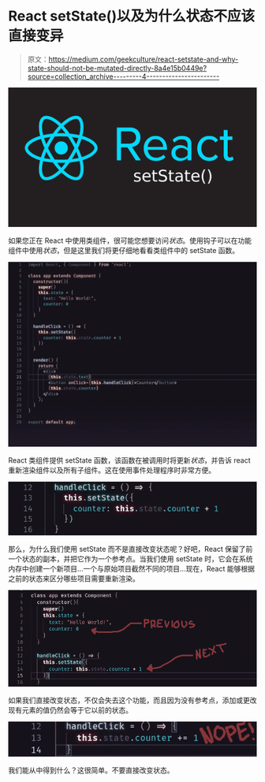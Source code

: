 # React setState()以及为什么状态不应该直接变异

> 原文：<https://medium.com/geekculture/react-setstate-and-why-state-should-not-be-mutated-directly-8a4e15b0449e?source=collection_archive---------4----------------------->

![](img/ca9d8e3b9d61340c30b86dfc0972bddc.png)

如果您正在 React 中使用类组件，很可能您想要访问*状态*。使用钩子可以在功能组件中使用*状态*，但是这里我们将更仔细地看看类组件中的 setState 函数。

![](img/0486553300139b035c07d0c5476f5126.png)

React 类组件提供 setState 函数，该函数在被调用时将更新*状态*，并告诉 react 重新渲染组件以及所有子组件。这在使用事件处理程序时非常方便。

![](img/291ffcbd43c98d0fed3d87d965d8b651.png)

那么，为什么我们使用 setState 而不是直接改变状态呢？好吧，React 保留了前一个状态的副本，并把它作为一个参考点。当我们使用 setState 时，它会在系统内存中创建一个新项目…一个与原始项目截然不同的项目…现在，React 能够根据之前的状态来区分哪些项目需要重新渲染。

![](img/157d8bccb2aa7cb4dd11c00db767c519.png)

如果我们直接改变状态，不仅会失去这个功能，而且因为没有参考点，添加或更改现有元素的值仍然会等于它以前的状态。

![](img/f79e1a0010cf3bc60e42d5968c3ce901.png)

我们能从中得到什么？这很简单。不要直接改变状态。